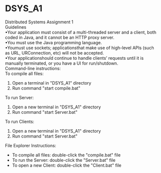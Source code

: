 # DSYS_A1

Distributed Systems Assignment 1  
Guidelines  
•Your application must consist of a multi-threaded server and a client, both coded in Java, and it cannot be an HTTP proxy server.  
•You must use the Java programming language.  
•Youmust use sockets; applicationsthat make use of high-level APIs (such as URL, URConnection, etc) will not be accepted.  
•Your applicationshould continue to handle clients’ requests until it is manually terminated, or you have a UI for run/shutdown.  
Command-line instructions:  
To compile all files:  
<ol>
<li>Open a terminal in "DSYS_A1" directory</li>
<li>Run command "start compile.bat"</li>
</ol>  
  
To run Server:  
<ol>
<li>Open a new terminal in "DSYS_A1" directory</li>
<li>Run command "start Server.bat"</li>
</ol>  
  
To run Clients:  
<ol>
<li>Open a new terminal in "DSYS_A1" directory</li>
<li>Run command "start Server.bat"</li>
</ol>  
  
File Explorer Instructions:  
<ul>
<li>To compile all files: double-click the "compile.bat" file </li>
<li>To run the Server: double-click the "Server.bat" file </li>
<li>To open a new Client: double-click the "Client.bat" file </li>
</ul>